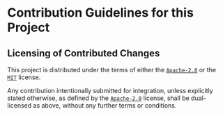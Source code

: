 # Contribution Guidelines for this Project

## Licensing of Contributed Changes

This project is distributed under the terms of either the
[`Apache-2.0`](LICENSE-APACHE) or the [`MIT`](LICENSE-MIT) license.

Any contribution intentionally submitted for integration, unless explicitly
stated otherwise, as defined by the [`Apache-2.0`](LICENSE-APACHE) license,
shall be dual-licensed as above, without any further terms or conditions.
